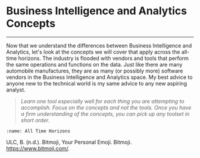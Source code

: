 # Business Intelligence and Analytics Concepts
---

Now that we understand the differences between Business Intelligence and Analytics, let's look at the concepts we will cover that apply across the all-time horizons. The industry is flooded with vendors and tools that perform the same operations and functions on the data. Just like there are many automobile manufactures, they are as many (or possibly more) software vendors in the Business Intelligence and Analytics space. My best advice to anyone new to the technical world is my same advice to any new aspiring analyst.  

> *Learn one tool especially well for each thing you are attempting to accomplish. Focus on the concepts and not the tools. Once you have a firm understanding of the concepts, you can pick up any toolset in short order.*



``` {figure} ./images/BIA2bg.png
:name: All Time Horizons
```


ULC, B. (n.d.). Bitmoji, Your Personal Emoji. Bitmoji. https://www.bitmoji.com/.
